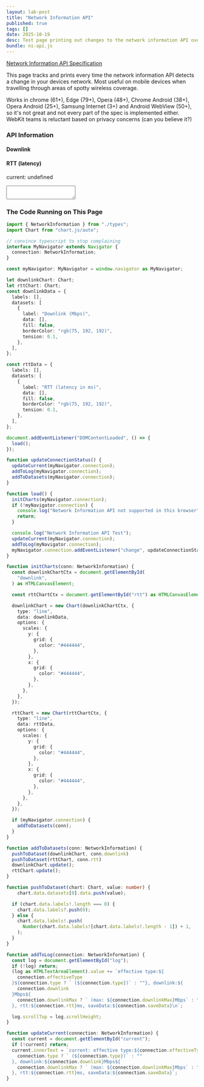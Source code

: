 ```yaml
---
layout: lab-post
title: "Network Information API"
published: true
tags: []
date: 2025-10-19
desc: Test page printing out changes to the network information API over time
bundle: ni-api.js
---
```


[Network Information API Specification](https://developer.mozilla.org/en-US/docs/Web/API/Network_Information_API)

This page tracks and prints every time the network information API detects a change in your devices
network. Most useful on mobile devices when travelling through areas of spotty wireless coverage. 

Works in chrome (61+), Edge (79+), Opera (48+), Chrome Android (38+), Opera Android (25+), Samsung Internet (3+) and
Android WebView (50+), so it's not great and not every part of the spec is implemented either. WebKit teams is reluctant based on privacy concerns (can you believe it?)

### API Information

<div>
<h4>Downlink</h4>
<canvas id="downlink"></canvas>
</div>

<div>
<h4>RTT (latency)</h4>
<canvas id="rtt"></canvas>
</div>

<p id="current">
current: undefined
</p>

<form>
    <textarea id="log"></textarea>
</form>

### The Code Running on This Page

```typescript
import { NetworkInformation } from "./types";
import Chart from "chart.js/auto";

// convince typescript to stop complaining
interface MyNavigator extends Navigator {
  connection: NetworkInformation;
}

const myNavigator: MyNavigator = window.navigator as MyNavigator;

let downlinkChart: Chart;
let rttChart: Chart;
const downlinkData = {
  labels: [],
  datasets: [
    {
      label: "Downlink (Mbps)",
      data: [],
      fill: false,
      borderColor: "rgb(75, 192, 192)",
      tension: 0.1,
    },
  ],
};

const rttData = {
  labels: [],
  datasets: [
    {
      label: "RTT (latency in ms)",
      data: [],
      fill: false,
      borderColor: "rgb(75, 192, 192)",
      tension: 0.1,
    },
  ],
};

document.addEventListener("DOMContentLoaded", () => {
  load();
});

function updateConnectionStatus() {
  updateCurrent(myNavigator.connection);
  addToLog(myNavigator.connection);
  addToDatasets(myNavigator.connection);
}

function load() {
  initCharts(myNavigator.connection);
  if (!myNavigator.connection) {
    console.log("Network Information API not supported in this browser");
    return;
  }

  console.log("Network Information API Test");
  updateCurrent(myNavigator.connection);
  addToLog(myNavigator.connection);
  myNavigator.connection.addEventListener("change", updateConnectionStatus);
}

function initCharts(conn: NetworkInformation) {
  const downlinkChartCtx = document.getElementById(
    "downlink",
  ) as HTMLCanvasElement;

  const rttChartCtx = document.getElementById("rtt") as HTMLCanvasElement;

  downlinkChart = new Chart(downlinkChartCtx, {
    type: "line",
    data: downlinkData,
    options: {
      scales: {
        y: {
          grid: {
            color: "#444444",
          },
        },
        x: {
          grid: {
            color: "#444444",
          },
        },
      },
    },
  });

  rttChart = new Chart(rttChartCtx, {
    type: "line",
    data: rttData,
    options: {
      scales: {
        y: {
          grid: {
            color: "#444444",
          },
        },
        x: {
          grid: {
            color: "#444444",
          },
        },
      },
    },
  });

  if (myNavigator.connection) {
    addToDatasets(conn);
  }
}

function addToDatasets(conn: NetworkInformation) {
  pushToDataset(downlinkChart, conn.downlink)
  pushToDataset(rttChart, conn.rtt)
  downlinkChart.update();
  rttChart.update();
}

function pushToDataset(chart: Chart, value: number) {
    chart.data.datasets[0].data.push(value);

  if (chart.data.labels!.length === 0) {
    chart.data.labels?.push(0);
  } else {
    chart.data.labels!.push(
      Number(chart.data.labels![chart.data.labels!.length - 1]) + 1,
    );
  }
}

function addToLog(connection: NetworkInformation) {
  const log = document.getElementById("log");
  if (!log) return;
  (log as HTMLTextAreaElement).value += `effective type:${
    connection.effectiveType
  }${connection.type ? ` (${connection.type})` : ""}, downlink:${
    connection.downlink
  }Mbps${
    connection.downlinkMax ? ` (max: ${connection.downlinkMax}Mbps` : ""
  }, rtt:${connection.rtt}ms, saveData:${connection.saveData}\n`;

  log.scrollTop = log.scrollHeight;
}

function updateCurrent(connection: NetworkInformation) {
  const current = document.getElementById("current");
  if (!current) return;
  current.innerText = `current: effective type:${connection.effectiveType}${
    connection.type ? ` (${connection.type})` : ""
  }, downlink:${connection.downlink}Mbps${
    connection.downlinkMax ? ` (max: ${connection.downlinkMax}Mbps` : ""
  }, rtt:${connection.rtt}ms, saveData:${connection.saveData}`;
}


```